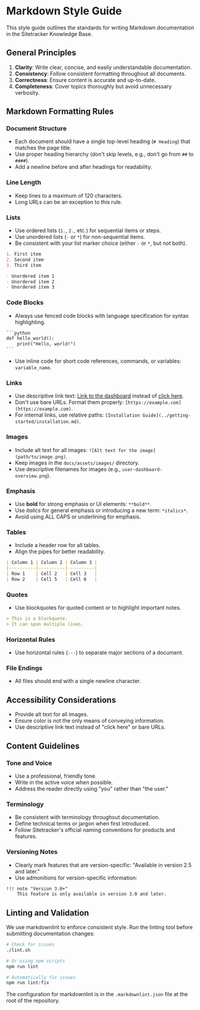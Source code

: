 # Markdown Style Guide

This style guide outlines the standards for writing Markdown documentation in the Sitetracker Knowledge Base.

## General Principles

1. **Clarity**: Write clear, concise, and easily understandable documentation.
2. **Consistency**: Follow consistent formatting throughout all documents.
3. **Correctness**: Ensure content is accurate and up-to-date.
4. **Completeness**: Cover topics thoroughly but avoid unnecessary verbosity.

## Markdown Formatting Rules

### Document Structure

- Each document should have a single top-level heading (`# Heading`) that matches the page title.
- Use proper heading hierarchy (don't skip levels, e.g., don't go from `##` to `####`).
- Add a newline before and after headings for readability.

### Line Length

- Keep lines to a maximum of 120 characters.
- Long URLs can be an exception to this rule.

### Lists

- Use ordered lists (`1.`, `2.`, etc.) for sequential items or steps.
- Use unordered lists (`-` or `*`) for non-sequential items.
- Be consistent with your list marker choice (either `-` or `*`, but not both).

```markdown
1. First item
2. Second item
3. Third item

- Unordered item 1
- Unordered item 2
- Unordered item 3
```

### Code Blocks

- Always use fenced code blocks with language specification for syntax highlighting.

```markdown
​```python
def hello_world():
    print("Hello, world!")
​```
```

- Use inline code for short code references, commands, or variables: `variable_name`.

### Links

- Use descriptive link text: [Link to the dashboard](#) instead of [click here](#).
- Don't use bare URLs. Format them properly: `[https://example.com](https://example.com)`.
- For internal links, use relative paths: `[Installation Guide](../getting-started/installation.md)`.

### Images

- Include alt text for all images: `![Alt text for the image](path/to/image.png)`.
- Keep images in the `docs/assets/images/` directory.
- Use descriptive filenames for images (e.g., `user-dashboard-overview.png`).

### Emphasis

- Use **bold** for strong emphasis or UI elements: `**bold**`.
- Use *italics* for general emphasis or introducing a new term: `*italics*`.
- Avoid using ALL CAPS or underlining for emphasis.

### Tables

- Include a header row for all tables.
- Align the pipes for better readability.

```markdown
| Column 1 | Column 2 | Column 3 |
|----------|----------|----------|
| Row 1    | Cell 2   | Cell 3   |
| Row 2    | Cell 5   | Cell 6   |
```

### Quotes

- Use blockquotes for quoted content or to highlight important notes.

```markdown
> This is a blockquote.
> It can span multiple lines.
```

### Horizontal Rules

- Use horizontal rules (`---`) to separate major sections of a document.

### File Endings

- All files should end with a single newline character.

## Accessibility Considerations

- Provide alt text for all images.
- Ensure color is not the only means of conveying information.
- Use descriptive link text instead of "click here" or bare URLs.

## Content Guidelines

### Tone and Voice

- Use a professional, friendly tone.
- Write in the active voice when possible.
- Address the reader directly using "you" rather than "the user."

### Terminology

- Be consistent with terminology throughout documentation.
- Define technical terms or jargon when first introduced.
- Follow Sitetracker's official naming conventions for products and features.

### Versioning Notes

- Clearly mark features that are version-specific: "Available in version 2.5 and later."
- Use admonitions for version-specific information:

```markdown
!!! note "Version 3.0+"
    This feature is only available in version 3.0 and later.
```

## Linting and Validation

We use markdownlint to enforce consistent style. Run the linting tool before submitting documentation changes:

```bash
# Check for issues
./lint.sh

# Or using npm scripts
npm run lint

# Automatically fix issues
npm run lint:fix
```

The configuration for markdownlint is in the `.markdownlint.json` file at the root of the repository.